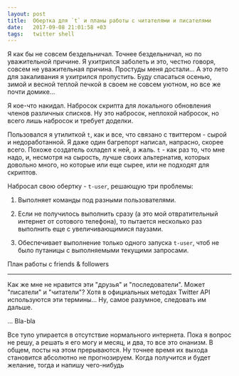 ```yaml
---
layout: post
title:  Обертка для `t` и планы работы с читателями и писателями
date:   2017-09-08 21:01:58 +03
tags:   twitter shell
---
```


Я как бы не совсем бездельничал. Точнее бездельничал, но по уважительной причине. Я ухитрился заболеть и это, честно говоря, совсем не уважительная причина. Простуды меня достали... А это лето для закаливания я ухитрился пропустить. Буду спасаться осенью, зимой и весной теплой печкой в своем не совсем уютном, но все же почти домике...

Я кое-что накидал. Набросок скрипта для локального обновления членов различных списков. Ну это набросок, неплохой набросок, но всего лишь набросок и требует доделки.

Пользовался я утилиткой `t`, как и все, что связано с твиттером - сырой и недоработанной. Я даже один багрепорт написал, напрасно, скорее всего. Похоже создатель охладел к ней, а жаль. `t` - как раз то, что мне надо, и, несмотря на сырость, лучше своих альтернатив, которых довольно много, но которые или еще сыреe, или не подходят для скриптов.

Набросал свою обертку - `t-user`, решающую три проблемы:

1. Выполняет команды под разными пользователями.

2. Если не получилось выполнить сразу (а это мой отвратительный интернет от сотового телефона), то пытается несколько раз выполнить еще с увеличивающимися паузами.

3. Обеспечивает выполнение только одного запуска `t-user`, чтоб не было путаницы с выполняемыми текущими запросами.

План работы с friends & followers

-------------------------------------

Как же мне не нравится эти "друзья" и "последователи". Может "писатели" и "читатели"? Хотя в официальных методах Twitter API используются эти термины... Ну, самое разумное, следовать им дальше. 

... Bla-bla

Все тупо упирается в отсутствие нормального интернета. Пока я вопрос не решу, а решать я его могу и месяц, и два, то все это онанизм. В общем, посты на этом прерываются. Ну точнее время их выхода становится абcолютно не прогнозируем. Когда получится и будет желание, тогда и напишу чего-нибудь

